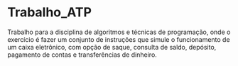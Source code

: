 # Trabalho_ATP
  Trabalho para a disciplina de algoritmos e técnicas de programação, onde o exercício é fazer um conjunto de instruções que simule o funcionamento de um caixa eletrônico, com opção de saque, consulta de saldo, depósito, pagamento de contas e transferências de dinheiro.
